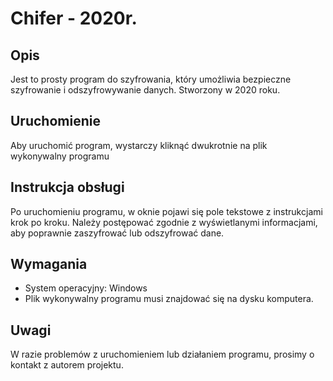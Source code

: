 # Chifer - 2020r.

## Opis

Jest to prosty program do szyfrowania, który umożliwia bezpieczne szyfrowanie i odszyfrowywanie danych. Stworzony w 2020 roku.

## Uruchomienie

Aby uruchomić program, wystarczy kliknąć dwukrotnie na plik wykonywalny programu

## Instrukcja obsługi

Po uruchomieniu programu, w oknie pojawi się pole tekstowe z instrukcjami krok po kroku. Należy postępować zgodnie z wyświetlanymi informacjami, aby poprawnie zaszyfrować lub odszyfrować dane.

## Wymagania

- System operacyjny: Windows
- Plik wykonywalny programu musi znajdować się na dysku komputera.

## Uwagi

W razie problemów z uruchomieniem lub działaniem programu, prosimy o kontakt z autorem projektu.
